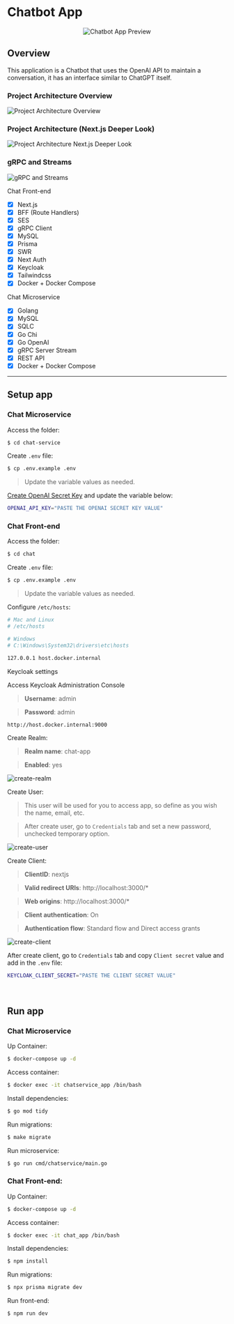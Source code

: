 # Chatbot App

<p align="center">
  <img
    src="./.github/chat-app.png"
    alt="Chatbot App Preview"
  />
</p>

## Overview

This application is a Chatbot that uses the OpenAI API to maintain a conversation, it has an interface similar to ChatGPT itself.

### Project Architecture Overview

![Project Architecture Overview](./.github/project-architecture-overview.png)

### Project Architecture (Next.js Deeper Look)

![Project Architecture Next.js Deeper Look](./.github/project-architecture-nextjs-deeper-look.png)

### gRPC and Streams

![gRPC and Streams](./.github/grpc-and-streams.png)

Chat Front-end

- [x] Next.js
- [x] BFF (Route Handlers)
- [x] SES
- [x] gRPC Client
- [x] MySQL
- [x] Prisma
- [x] SWR
- [x] Next Auth
- [x] Keycloak
- [x] Tailwindcss
- [x] Docker + Docker Compose

Chat Microservice

- [x] Golang
- [x] MySQL
- [x] SQLC
- [x] Go Chi
- [x] Go OpenAI
- [x] gRPC Server Stream
- [x] REST API
- [x] Docker + Docker Compose

---

## Setup app

### Chat Microservice

Access the folder:

```sh
$ cd chat-service
```

Create `.env` file:

```sh
$ cp .env.example .env
```

> Update the variable values as needed.

[Create OpenAI Secret Key](https://platform.openai.com/docs/quickstart/add-your-api-key) and update the variable below:

```sh
OPENAI_API_KEY="PASTE THE OPENAI SECRET KEY VALUE"
```

### Chat Front-end

Access the folder:

```sh
$ cd chat
```

Create `.env` file:

```sh
$ cp .env.example .env
```

> Update the variable values as needed.

Configure `/etc/hosts`:

```sh
# Mac and Linux
# /etc/hosts

# Windows
# C:\Windows\System32\drivers\etc\hosts

127.0.0.1 host.docker.internal
```

Keycloak settings

Access Keycloak Administration Console

> **Username**: admin

> **Password**: admin

```txt
http://host.docker.internal:9000
```

Create Realm:

> **Realm name**: chat-app

> **Enabled**: yes

![create-realm](./.github/create-realm.png)

Create User:

> This user will be used for you to access app, so define as you wish the name, email, etc.

> After create user, go to `Credentials` tab and set a new password, unchecked temporary option.

![create-user](./.github/create-user.png)

Create Client:

> **ClientID**: nextjs

> **Valid redirect URIs**: http://localhost:3000/\*

> **Web origins**: http://localhost:3000/\*

> **Client authentication**: On

> **Authentication flow**: Standard flow and Direct access grants

![create-client](./.github/create-client.png)

After create client, go to `Credentials` tab and copy `Client secret` value and add in the `.env` file:

```sh
KEYCLOAK_CLIENT_SECRET="PASTE THE CLIENT SECRET VALUE"
```

<br />

## Run app

### Chat Microservice

Up Container:

```sh
$ docker-compose up -d
```

Access container:

```sh
$ docker exec -it chatservice_app /bin/bash
```

Install dependencies:

```sh
$ go mod tidy
```

Run migrations:

```sh
$ make migrate
```

Run microservice:

```sh
$ go run cmd/chatservice/main.go
```

### Chat Front-end:

Up Container:

```sh
$ docker-compose up -d
```

Access container:

```sh
$ docker exec -it chat_app /bin/bash
```

Install dependencies:

```sh
$ npm install
```

Run migrations:

```sh
$ npx prisma migrate dev
```

Run front-end:

```sh
$ npm run dev
```
